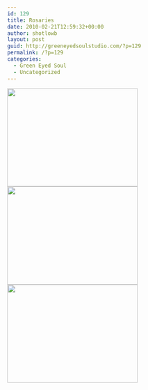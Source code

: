 ```yaml
---
id: 129
title: Rosaries
date: 2010-02-21T12:59:32+00:00
author: shotlowb
layout: post
guid: http://greeneyedsoulstudio.com/?p=129
permalink: /?p=129
categories:
  - Green Eyed Soul
  - Uncategorized
---
```

<a rel="attachment wp-att-110" href="http://greeneyedsoulstudio.com/wp-content/uploads/2010/02/octIowaJewelryAustin-0562.jpg"><img class="alignnone size-medium wp-image-110" title="octIowaJewelryAustin 056" src="http://greeneyedsoulstudio.com/wp-content/uploads/2010/02/octIowaJewelryAustin-0562-300x225.jpg" alt="" width="300" height="225" /></a><a rel="attachment wp-att-111" href="http://localhost:4567/wp-content/uploads/2010/02/octIowaJewelryAustin-0172.jpg"><img class="alignnone size-medium wp-image-111" title="octIowaJewelryAustin 017" src="http://localhost:4567/wp-content/uploads/2010/02/octIowaJewelryAustin-0172-300x225.jpg" alt="" width="300" height="225" /></a><a rel="attachment wp-att-112" href="http://greeneyedsoulstudio.com/wp-content/uploads/2010/02/octIowaJewelryAustin-0441.jpg"><img class="alignnone size-medium wp-image-112" title="octIowaJewelryAustin 044" src="http://greeneyedsoulstudio.com/wp-content/uploads/2010/02/octIowaJewelryAustin-0441-300x225.jpg" alt="" width="300" height="225" /></a>